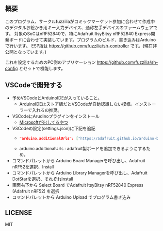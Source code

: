 ## 概要

このプログラム、サークルfuzziliaがコミックマーケット参加に合わせて作成中のデジタルお絵かき用キー入力デバイス、通称左手デバイスのファームウェアです。
対象のSoCはnRF52840で、特にAdafruit ItsyBitsy nRF52840 Express開発ボードに合わせて実装しています。プログラムのビルド、書き込みはArduinoで行います。
ESP版は https://github.com/fuzzilia/sh-controller です。(現在非公開となっています。)

これを設定するためのPC側のアプリケーション https://github.com/fuzzilia/sh-config とセットで機能します。

## VSCodeで開発する

- 予めVSCodeとArduinoIDEが入っていること。
    - ArduinoIDEはストア版だとVSCodeが自動認識しない模様。インストーラーで入れるの推奨。
- VSCodeにArudinoプラグインをインストール
    - [Microsoftが出してるやつ](https://marketplace.visualstudio.com/items?itemName=vsciot-vscode.vscode-arduino)
- VSCodeの設定(settings.json)に下記を追記
    - ```json
      "arduino.additionalUrls": ["https://adafruit.github.io/arduino-board-index/package_adafruit_index.json"]
      ```
    - arduino.additionalUrls : adafruit製ボードを追加できるようにするため。
- コマンドパレットから Arduino Board Managerを呼び出し、Adafruit nRF52を選択、Install
- コマンドパレットから Arduino Library Managerを呼び出し、Adafruit DotStarを選択、それぞれInstall
- 画面右下から Select Board でAdafruit ItsyBitsy nRF52840 Express (Adafruit nRF52) を選択
- コマンドパレットから Arduino Upload でプログラム書き込み

## LICENSE

MIT
